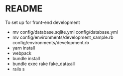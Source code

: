 # README

To set up for front-end development

* mv config/database.sqlite.yml config/database.yml
* mv config/environments/development_sample.rb config/environments/development.rb 
* yarn install
* webpack
* bundle install
* bundle exec rake fake_data:all
* rails s

